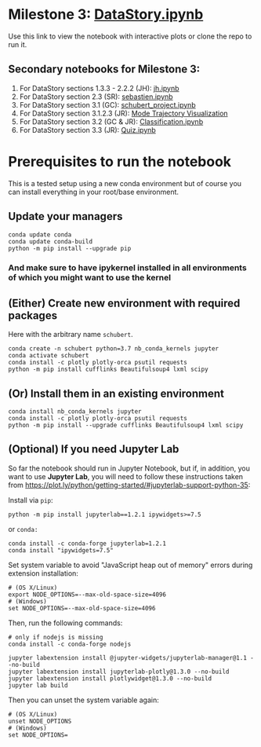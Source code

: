 # Milestone 3: [DataStory.ipynb](https://nbviewer.jupyter.org/github/DCMLab/schubert_dances/blob/ada-project/DataStory.ipynb)
Use this link to view the notebook with interactive plots or clone the repo to run it.

## Secondary notebooks for Milestone 3:
1. For DataStory sections 1.3.3 - 2.2.2 (JH): [jh.ipynb](https://nbviewer.jupyter.org/github/DCMLab/schubert_dances/blob/master/jh.ipynb?flush_cache=true)
1. For DataStory section 2.3 (SR): [sebastien.ipynb](https://nbviewer.jupyter.org/github/DCMLab/schubert_dances/blob/master/sebastien.ipynb?flush_cache=true)
1. For DataStory section 3.1 (GC): [schubert_project.ipynb](https://nbviewer.jupyter.org/github/DCMLab/schubert_dances/blob/master/schubert_project.ipynb?flush_cache=true)
1. For DataStory section 3.1.2.3 (JR): [Mode Trajectory Visualization](https://nbviewer.jupyter.org/github/DCMLab/schubert_dances/blob/master/Mode%20Trajectory%20Visualization.ipynb?flush_cache=true)
1. For DataStory section 3.2 (GC & JR): [Classification.ipynb](https://nbviewer.jupyter.org/github/DCMLab/schubert_dances/blob/master/Classification.ipynb?flush_cache=true)
1. For DataStory section 3.3 (JR): [Quiz.ipynb](https://nbviewer.jupyter.org/github/DCMLab/schubert_dances/blob/master/Quiz.ipynb?flush_cache=true)
 

# Prerequisites to run the notebook
This is a tested setup using a new conda environment but of course you can install everything in your root/base environment.

## Update your managers

    conda update conda
    conda update conda-build
    python -m pip install --upgrade pip
    
### And make sure to have ipykernel installed in all environments of which you might want to use the kernel
    
## (Either) Create new environment with required packages
Here with the arbitrary name `schubert`.

    conda create -n schubert python=3.7 nb_conda_kernels jupyter
    conda activate schubert
    conda install -c plotly plotly-orca psutil requests
    python -m pip install cufflinks Beautifulsoup4 lxml scipy
    
## (Or) Install them in an existing environment
    conda install nb_conda_kernels jupyter
    conda install -c plotly plotly-orca psutil requests
    python -m pip install --upgrade cufflinks Beautifulsoup4 lxml scipy
    
## (Optional) If you need Jupyter Lab

So far the notebook should run in Jupyter Notebook, but if, in addition, you want to use **Jupyter Lab**, you will need to follow these instructions taken from https://plot.ly/python/getting-started/#jupyterlab-support-python-35:

Install via `pip`:

    python -m pip install jupyterlab==1.2.1 ipywidgets>=7.5
    
or `conda:`

    conda install -c conda-forge jupyterlab=1.2.1
    conda install "ipywidgets=7.5"
    
Set system variable to avoid "JavaScript heap out of memory" errors during extension installation:

    # (OS X/Linux)
    export NODE_OPTIONS=--max-old-space-size=4096
    # (Windows)
    set NODE_OPTIONS=--max-old-space-size=4096

Then, run the following commands:

    # only if nodejs is missing
    conda install -c conda-forge nodejs
    
    jupyter labextension install @jupyter-widgets/jupyterlab-manager@1.1 --no-build
    jupyter labextension install jupyterlab-plotly@1.3.0 --no-build
    jupyter labextension install plotlywidget@1.3.0 --no-build
    jupyter lab build

Then you can unset the system variable again:

    # (OS X/Linux)
    unset NODE_OPTIONS
    # (Windows)
    set NODE_OPTIONS=

